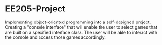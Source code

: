 # EE205-Project
Implementing object-oriented programming into a self-designed project.  Creating a "console interface" that will enable the user to select games that are built on a specified interface class. The user will be able to interact with the console and access those games accordingly.

